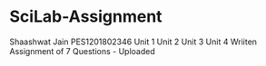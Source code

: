 # SciLab-Assignment

Shaashwat Jain
PES1201802346
Unit 1
Unit 2
Unit 3
Unit 4
Wriiten Assignment of 7 Questions - Uploaded
